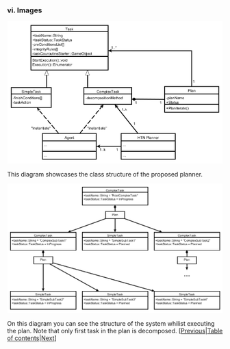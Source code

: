 ### vi. Images

![System UML Class Diagram](https://github.com/KrylovBoris/Hierarchical-Task-Network-planner-for-Unity/blob/master/images/UMLClass.jpg)

This diagram showcases the class structure of the proposed planner.

![Plan execution UML Object Diagram](https://github.com/KrylovBoris/Hierarchical-Task-Network-planner-for-Unity/blob/master/images/UMLObject.jpg)

On this diagram you can see the structure of the system whilist executing the plan. Note that only first task in the plan is decomposed.
[[Previous](https://github.com/KrylovBoris/Hierarchical-Task-Network-planner-for-Unity/blob/master/documentation/planner.md)|[Table of contents](https://github.com/KrylovBoris/Hierarchical-Task-Network-planner-for-Unity/blob/master/documentation/_table_of_contents.md)|[Next](https://github.com/KrylovBoris/Hierarchical-Task-Network-planner-for-Unity/blob/master/documentation/faq.md)]
